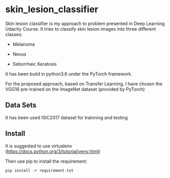 # skin_lesion_classifier

Skin lesion classifier is my approach to problem presented in Deep Learning Udacity Course. It tries to classify skin lesion images into three different classes: 

- Melanoma

- Nevus

- Seborrheic Keratosis


It has been build in python3.6 under the PyTorch framework. 

For the proposed approach, based on Transfer Learning, I have chosen the VGG16 pre-trained on the ImageNet dataset (provided by PyTorch) 


Data Sets 
--------

It has been used ISIC2017 dataset for trainning and testing


Install
--------

It is suggested to use virtualenv (https://docs.python.org/3/tutorial/venv.html)

Then use pip to install the requirement:

```
pip install -r requirement.txt
```


